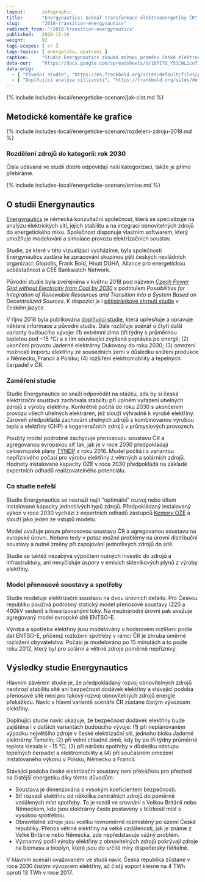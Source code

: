 ```yaml
---
layout:      infographic
title:       "Energynautics: Scénář transformace elektroenergetiky ČR"
slug:        "2018-transition-energynautics"
redirect_from: "/2018-transition-energynautics"
published:   2020-11-19
weight:      92
tags-scopes: [ cr ]
tags-topics: [ energetika, opatreni ]
caption:     "Studie Energynautics zkoumá možnou proměnu české elektroenergetiky do roku 2030. Konkrétně analyzuje dopady ukončení provozu českých uhelných elektráren a rozvoje obnovitelných zdrojů na elektrizační soustavu ČR. Závěrem je, že stabilita sítě není zásadní překážkou pro přechod od uhlí k obnovitelným zdrojům."
data-our:    "https://docs.google.com/spreadsheets/d/16fITQ_Y51CWL1co734tU5hHQUAf298chxxr3q0-lFWI/edit"
data-orig:
  - [ "Původní studie", "https://en.frankbold.org/sites/default/files/publikace/czech_grid_without_coal_by_2030_fin_0.pdf" ]
  - [ "Doplňující analýza citlivosti", "https://frankbold.org/sites/default/files/publikace/sensitivity_analysis_czech_grid_without_coal_by_2030.pdf" ]
---
```


{% include includes-local/energeticke-scenare/jak-cist.md %}

## Metodické komentáře ke grafice

{% include includes-local/energeticke-scenare/rozdeleni-zdroju-2019.md %}

### Rozdělení zdrojů do kategorií: rok 2030

Čísla udávaná ve studii dobře odpovídají naší kategorizaci, takže je přímo přebíráme.

{% include includes-local/energeticke-scenare/emise.md %}

## O studii Energynautics

[Energynautics](https://energynautics.com/en/) je německá konzultační společnost, která se specializuje na analýzu elektrických sítí, jejich stabilitu a na integraci obnovitelných zdrojů do energetického mixu. Společnost disponuje vlastním softwarem, který umožňuje modelování a simulace provozu elektrizačních soustav.

Studie, ze které v této vizualizaci vycházíme, byla společnosti Energynautics zadána ke zpracování skupinou pěti českých nevládních organizací: Glopolis, Frank Bold, Hnutí DUHA, Aliance pro energetickou soběstačnost a CEE Bankwatch Network.

Původní studie byla zveřejněna v květnu 2018 pod názvem [_Czech Power Grid without Electricity from Coal by 2030_](https://en.frankbold.org/sites/default/files/publikace/czech_grid_without_coal_by_2030_fin_0.pdf) s podtitulem _Possibilities for Integration of Renewable Resources and Transition into a System Based on Decentralized Sources_. K dispozici je i [pětistránkové shrnutí studie](https://frankbold.org/sites/default/files/publikace/infolist-sit_bez_uhli.pdf) v českém jazyce.

V říjnu 2018 byla publikována [doplňující studie](https://frankbold.org/sites/default/files/publikace/sensitivity_analysis_czech_grid_without_coal_by_2030.pdf), která upřesňuje a opravuje některé informace z původní studie. Dále rozšiřuje scénář o čtyři další varianty budoucího vývoje: (1) extrémní zima (tři týdny s průměrnou teplotou pod −15 °C) a s tím související zvýšená poptávka po energii; (2) ukončení provozu Jaderné elektrárny Dukovany do roku 2030; (3) omezení možností importu elektřiny ze sousedních zemí v důsledku snížení produkce v Německu, Francii a Polsku; (4) rozšíření elektromobility a tepelných čerpadel v ČR.

### Zaměření studie

Studie Energynautics se snaží odpovědět na otázku, zda by si česká elektrizační soustava zachovala stabilitu při úplném vyřazení uhelných zdrojů z výroby elektřiny. Konkrétně počítá do roku 2030 s ukončením provozu všech uhelných elektráren, jež slouží výhradně k výrobě elektřiny. Zároveň předpokládá zachování uhelných zdrojů s kombinovanou výrobou tepla a elektřiny (CHP) a kogeneračních zdrojů v průmyslových provozech.

Použitý model podrobně zachycuje přenosovou soustavu ČR a agregovanou evropskou síť tak, jak je v roce 2030 předpokládají celoevropské plány [TYNDP](https://tyndp.entsoe.eu/tyndp2016/) z roku 2016. Model počítá i s variantou nepříznivého počasí pro výrobu elektřiny z větrných a solárních zdrojů. Hodnoty instalované kapacity OZE v roce 2030 předpokládá na základě expertních odhadů realizovatelného potenciálu.

### Co studie neřeší

Studie Energynautics se nesnaží najít "optimální" rozvoj nebo útlum instalované kapacity jednotlivých typů zdrojů. Předpokládaný instalovaný výkon v roce 2030 vychází z expertních odhadů zástupců [Komory OZE](https://www.komoraoze.cz/) a slouží jako jeden ze vstupů modelu.

Model uvažuje pouze přenosovou soustavu ČR a agregovanou soustavu na evropské úrovni. Nebere tedy v potaz možné problémy na úrovni distribuční soustavy a nutné změny při zapojování jednotlivých zdrojů do sítě.

Studie se taktéž nezabývá výpočtem nutných investic do zdrojů a infrastruktury, ani nevyčísluje úspory v emisích skleníkových plynů z výroby elektřiny.

### Model přenosové soustavy a spotřeby

Studie modeluje elektrizační soustavu na dvou úrovních detailu. Pro Českou republiku používá podrobný statický model přenosové soustavy (220 a 400kV vedení) s linearizovanými toky. Na mezinárodní úrovni pak uvažuje agregovaný model evropské sítě ENTSO-E.

Výroba a spotřeba elektřiny jsou modelovány v hodinovém rozlišení podle dat ENTSO-E, přičemž rozložení spotřeby v rámci ČR je zhruba úměrné rozložení obyvatelstva. Počasí je modelováno po 15 minutách a to podle roku 2012, který byl pro solární a větrné zdroje poměrně nepříznivý.

## Výsledky studie Energynautics

Hlavním závěrem studie je, že předpokládaný rozvoj obnovitelných zdrojů neohrozí stabilitu sítě ani bezpečnost dodávek elektřiny a stávající podoba přenosové sítě není pro takový rozvoj obnovitelných zdrojů energie překážkou. Navíc v hlavní variantě scénáře ČR zůstane čistým vývozcem elektřiny.

Doplňující studie navíc ukazuje, že bezpečnost dodávek elektřiny bude zajištěna i v dalších variantách budoucího vývoje: (1) při neplánovaném výpadku největšího zdroje v české elektrizační síti, jednoho bloku Jaderné elektrárny Temelín; (2) při velmi chladné zimě, kdy by po tři týdny průměrná teplota klesala k −15 °C; (3) při nárůstu spotřeby v důsledku nástupu tepelných čerpadel a elektromobility a (4) při současném omezení instalovaného výkonu v Polsku, Německu a Francii.

Stávající podoba české elektrizační soustavy není překážkou pro přechod na čistější energetiku díky těmto důvodům:

* Soustava je dimenzována s vysokým koeficientem bezpečnosti.
* Síť rozvádí elektřinu od několika centrálních zdrojů do poměrně vzdálených míst spotřeby. To je rozdíl ve srovnání s Velkou Británií nebo Německem, kde jsou elektrárny často postaveny v blízkostí míst s vysokou spotřebou.
* Obnovitelné zdroje jsou vcelku rovnoměrně rozmístěny po území České republiky. Přenos větrné elektřiny na velké vzdálenosti, jak je známe z Velké Británie nebo Německa, zde nepředstavuje vážný problém.
* Významný podíl výroby elektřiny z obnovitelných zdrojů pokrývají zdroje na biomasu a bioplyn, které jsou do určité míry dispečersky řiditelné.

V hlavním scénáři uvažovaném ve studii navíc Česká republika zůstane v roce 2030 čistým vývozcem elektřiny, ač čistý export klesne na 4 TWh oproti 13 TWh v roce 2017.
